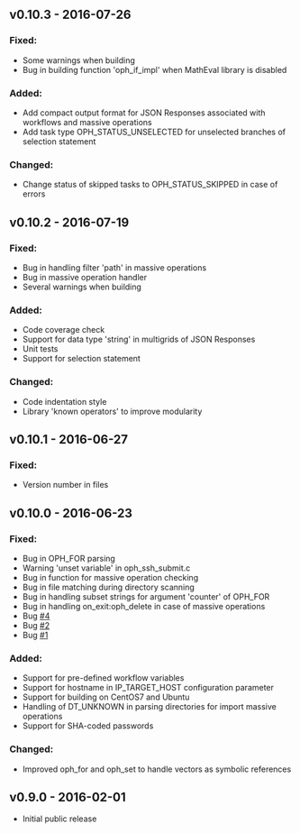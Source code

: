 
## v0.10.3 - 2016-07-26

### Fixed:

- Some warnings when building
- Bug in building function 'oph_if_impl' when MathEval library is disabled

### Added:

- Add compact output format for JSON Responses associated with workflows and massive operations
- Add task type OPH_STATUS_UNSELECTED for unselected branches of selection statement

### Changed:

- Change status of skipped tasks to OPH_STATUS_SKIPPED in case of errors

## v0.10.2 - 2016-07-19

### Fixed:

- Bug in handling filter 'path' in massive operations
- Bug in massive operation handler
- Several warnings when building

### Added:

- Code coverage check
- Support for data type 'string' in multigrids of JSON Responses
- Unit tests
- Support for selection statement

### Changed:

- Code indentation style
- Library 'known operators' to improve modularity

## v0.10.1 - 2016-06-27

### Fixed:

- Version number in files

## v0.10.0 - 2016-06-23

### Fixed:

- Bug in OPH_FOR parsing
- Warning 'unset variable' in oph_ssh_submit.c
- Bug in function for massive operation checking
- Bug in file matching during directory scanning
- Bug in handling subset strings for argument 'counter' of OPH_FOR
- Bug in handling on_exit:oph_delete in case of massive operations
- Bug [\#4](https://github.com/OphidiaBigData/ophidia-server/issues/4)
- Bug [\#2](https://github.com/OphidiaBigData/ophidia-server/issues/2)
- Bug [\#1](https://github.com/OphidiaBigData/ophidia-server/issues/1)

### Added:

- Support for pre-defined workflow variables
- Support for hostname in IP_TARGET_HOST configuration parameter
- Support for building on CentOS7 and Ubuntu
- Handling of DT_UNKNOWN in parsing directories for import massive operations
- Support for SHA-coded passwords

### Changed:

- Improved oph_for and oph_set to handle vectors as symbolic references

## v0.9.0 - 2016-02-01

- Initial public release
